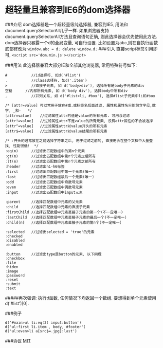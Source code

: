 超轻量且兼容到IE6的dom选择器
=====
###介绍
dom选择器是一个超轻量级纯选择器, 兼容到IE5, 用法和document.querySelectorAll几乎一样.
如果浏览器支持document.querySelectorAll方法且查询语句正确, 则此选择器会优先使用此方法.
dom选择器只暴露一个d的全局变量, 可自行设置. 
比如设置为abc,则在自执行函数底部修改为:```window.abc = d; delete window.d;```
###引入
直接script标签引用即可, ```<script src='dom.min.js'></script>```

###用法
此选择器兼容大部分IE和全部其他浏览器, 常用特殊符号如下:
```
#			//id选择符, 如d('#list')
.			//class选择符, 如d('.item')
>			//直接子元素, 如 d('body>div'), 选择所有是body子元素的div
空格		//内部所有元素, 如 d('body div'), 选择body中所有div
,			//并列关系, 如 d('#list>li, #box'), 选择#list子元素中li和#box

/* [attr=value] 可以常用于放在#或.或标签名后面过滤, 属性和属性名只能包含字母,数字, _和-   */
[attr=value]	//过滤属性attr的值是value的所有元素. 可用与过滤
[attr!=value]   //过滤属性attr不是value的所有元素, 没有attr属性的不会被选择
[attr^=value]   //过滤属性attr以value开头的所有元素
[attr$=value]   //过滤属性attr以value结尾的所有元素

/* :开头的通常放在之前选择字符串之后, 用于过滤之前的, 直接用会在整个文档中大量查找, 性能很低!  */
:eq(n)		//过滤出匹配数组中的第n个元素
:gt(n)      //过滤出匹配数组中第n个元素之后所有
:lt(n)      //过滤出匹配数组中第n个元素之前所有
:header     //过滤出h1-h6标签
:first      //过滤出匹配数组中第一个元素(唯一)
:last       //过滤出匹配数组最后一个元素(唯一)
:odd        //过滤出匹配数组中奇数号元素
:even       //过滤出匹配数组中偶数号元素
:input      //过滤出匹配数组中input元素

:parent     //选择匹配数组中元素的父元素
:child      //选择匹配数组中元素的直接子元素
:firstChild //选择匹配数组中元素直接子元素的第一个(不一定唯一)
:lastChild  //选择匹配数组中元素直接子元素的最后一个(不一定唯一)
:child(n)   //选择匹配数组中元素直接子元素的第n个(不一定唯一)

:selected   //过滤出selected = 'true'的元素
:checked
:disabled
:enabled

:button		//过滤出type是button的元素, 以下同理
:checkbox
:file
:hiden
:image
:password
:reset
:submit
:text
```
#####再次强调: 执行d函数, 任何情况下均返回一个数组. 要想得到单个元素使用 d('#list')[0].

###例子
```
d('#main>ul li:eq(3) input:button')
d('ul:first li.item , body, #footer')
d('ul:even>li a[src$=.jpg]:last')
```

###协议
[MIT](https://github.com/flfwzgl/select/blob/master/LICENSE)